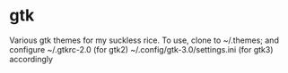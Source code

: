 # gtk
Various gtk themes for my suckless rice. To use, clone to ~/.themes; and configure ~/.gtkrc-2.0 (for gtk2) ~/.config/gtk-3.0/settings.ini (for gtk3) accordingly
